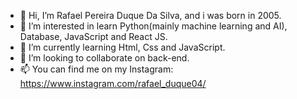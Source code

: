 - 👋 Hi, I’m Rafael Pereira Duque Da Silva, and i was born in 2005.
- 👀 I’m interested in learn Python(mainly machine learning and AI), Database, JavaScript and React JS.
- 🌱 I’m currently learning Html, Css and JavaScript.
- 💞️ I’m looking to collaborate on back-end.
- 📫 You can find me on my Instagram: https://www.instagram.com/rafael_duque04/

<!---
RafaelDuque049/RafaelDuque049 is a ✨ special ✨ repository because its `README.md` (this file) appears on your GitHub profile.
You can click the Preview link to take a look at your changes.
--->
